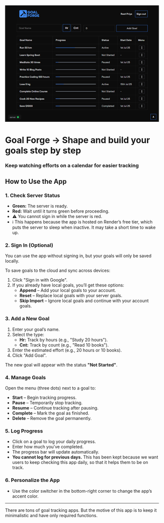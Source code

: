 ![App Preview](./src/assets/sample.png)

# Goal Forge → Shape and build your goals step by step
### Keep watching efforts on a calendar for easier tracking

## How to Use the App

### 1. Check Server Status
- **Green:** The server is ready.
- **Red:** Wait until it turns green before proceeding.
- ⚠️ You cannot sign in while the server is red.
- ℹ️ This happens because the app is hosted on Render’s free tier, which puts the server to sleep when inactive. It may take a short time to wake up.

### 2. Sign In (Optional)
You can use the app without signing in, but your goals will only be saved locally.

To save goals to the cloud and sync across devices:
1. Click "Sign in with Google".
2. If you already have local goals, you’ll get these options:
   - **Append** – Add your local goals to your account.
   - **Reset** – Replace local goals with your server goals.
   - **Skip Import** – Ignore local goals and continue with your account goals.

### 3. Add a New Goal
1. Enter your goal’s name.
2. Select the type:
   - **Hr:** Track by hours (e.g., "Study 20 hours").
   - **Cnt:** Track by count (e.g., "Read 10 books").
3. Enter the estimated effort (e.g., 20 hours or 10 books).
4. Click "Add Goal".

The new goal will appear with the status **"Not Started"**.

### 4. Manage Goals
Open the menu (three dots) next to a goal to:
- **Start** – Begin tracking progress.
- **Pause** – Temporarily stop tracking.
- **Resume** – Continue tracking after pausing.
- **Complete** – Mark the goal as finished.
- **Delete** – Remove the goal permanently.

### 5. Log Progress
- Click on a goal to log your daily progress.
- Enter how much you’ve completed.
- The progress bar will update automatically.
- **You cannot log for previous days.** This has been kept because we want users to keep checking this app daily, so that it helps them to be on track.

### 6. Personalize the App
- Use the color switcher in the bottom-right corner to change the app’s accent color.

---

There are tons of goal tracking apps. But the motive of this app is to keep it minimalistic and have only required functions.